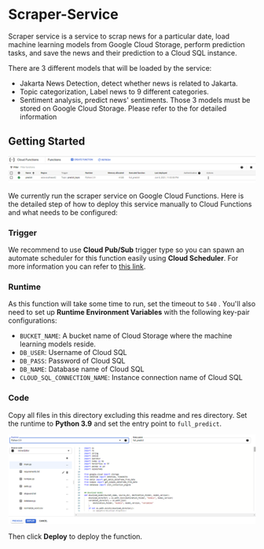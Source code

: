 # Scraper-Service

Scraper service is a service to scrap news for a particular date, load machine learning models from Google Cloud Storage, perform prediction tasks, and save the news and their prediction to a Cloud SQL instance.

There are 3 different models that will be loaded by the service:
- Jakarta News Detection, detect whether news is related to Jakarta.
- Topic categorization, Label news to 9 different categories.
- Sentiment analysis, predict news' sentiments.
Those 3 models must be stored on Google Cloud Storage. Please refer to the []() for detailed information

## Getting Started
![Cloud Function dashboard](res/dashboard.PNG)

We currently run the scraper service on Google Cloud Functions. Here is the detailed step of how to deploy this service manually to Cloud Functions and what needs to be configured:

### Trigger
We recommend to use **Cloud Pub/Sub** trigger type so you can spawn an automate scheduler for this function easily using **Cloud Scheduler**. For more information you can refer to [this link](https://cloud.google.com/community/tutorials/using-scheduler-invoke-private-functions-oidc).

### Runtime
As this function will take some time to run, set the timeout to `540` . You'll also need to set up **Runtime Environment Variables** with the following key-pair configurations:
- `BUCKET_NAME`: A bucket name of Cloud Storage where the machine learning models reside.
- `DB_USER`: Username of Cloud SQL
- `DB_PASS`: Password of Cloud SQL
- `DB_NAME`: Database name of Cloud SQL
- `CLOUD_SQL_CONNECTION_NAME`: Instance connection name of Cloud SQL

### Code
Copy all files in this directory excluding this readme and res directory. Set the runtime to **Python 3.9** and set the entry point to `full_predict`.

![CF image](res/ss1.PNG)

Then click **Deploy** to deploy the function.
